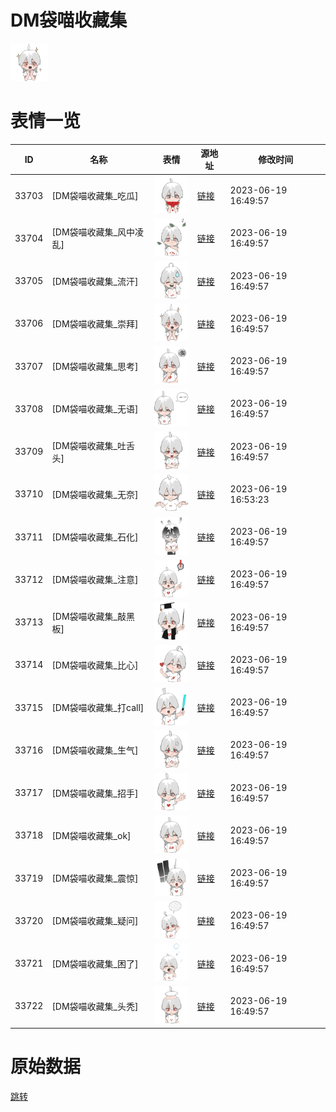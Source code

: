 # DM袋喵收藏集

<img src="./cover.png" height="60" alt="cover" />

# 表情一览

|ID|名称|表情|源地址|修改时间|
|----|----|----|----|----|
|33703|[DM袋喵收藏集_吃瓜]|<img src="./pic/033703_%5BDM袋喵收藏集_吃瓜%5D.png" height="60" alt="吃瓜"/>|[链接](https://i0.hdslb.com/bfs/garb/item/7c0f496e399e726ae22722accf35f0051acfceec.png)|2023-06-19 16:49:57|
|33704|[DM袋喵收藏集_风中凌乱]|<img src="./pic/033704_%5BDM袋喵收藏集_风中凌乱%5D.png" height="60" alt="风中凌乱"/>|[链接](https://i0.hdslb.com/bfs/garb/item/0ccc3d2d2d26754dd14c589cfcca190514418772.png)|2023-06-19 16:49:57|
|33705|[DM袋喵收藏集_流汗]|<img src="./pic/033705_%5BDM袋喵收藏集_流汗%5D.png" height="60" alt="流汗"/>|[链接](https://i0.hdslb.com/bfs/garb/item/e96e838ac684bd27f77366a15ecc5e3ed7b23c33.png)|2023-06-19 16:49:57|
|33706|[DM袋喵收藏集_崇拜]|<img src="./pic/033706_%5BDM袋喵收藏集_崇拜%5D.png" height="60" alt="崇拜"/>|[链接](https://i0.hdslb.com/bfs/garb/item/05407ea61c9b617b36eb1b5026e7748e3108486c.png)|2023-06-19 16:49:57|
|33707|[DM袋喵收藏集_思考]|<img src="./pic/033707_%5BDM袋喵收藏集_思考%5D.png" height="60" alt="思考"/>|[链接](https://i0.hdslb.com/bfs/garb/item/77a8e75815f8694e0e54e7d5d7867d3a0f488508.png)|2023-06-19 16:49:57|
|33708|[DM袋喵收藏集_无语]|<img src="./pic/033708_%5BDM袋喵收藏集_无语%5D.png" height="60" alt="无语"/>|[链接](https://i0.hdslb.com/bfs/garb/item/1df78de3a3094bdbcb1c2fd16f458b240f38a385.png)|2023-06-19 16:49:57|
|33709|[DM袋喵收藏集_吐舌头]|<img src="./pic/033709_%5BDM袋喵收藏集_吐舌头%5D.png" height="60" alt="吐舌头"/>|[链接](https://i0.hdslb.com/bfs/garb/item/531862a2b5cff955dc071d1bcfa6192a0e8ef529.png)|2023-06-19 16:49:57|
|33710|[DM袋喵收藏集_无奈]|<img src="./pic/033710_%5BDM袋喵收藏集_无奈%5D.png" height="60" alt="无奈"/>|[链接](https://i0.hdslb.com/bfs/emote/03527f41f62b9c7fac68c6b821e30423bbf8e017.png)|2023-06-19 16:53:23|
|33711|[DM袋喵收藏集_石化]|<img src="./pic/033711_%5BDM袋喵收藏集_石化%5D.png" height="60" alt="石化"/>|[链接](https://i0.hdslb.com/bfs/garb/item/ac36ccd85618f3bd68a1c0135e7edbde5de68f66.png)|2023-06-19 16:49:57|
|33712|[DM袋喵收藏集_注意]|<img src="./pic/033712_%5BDM袋喵收藏集_注意%5D.png" height="60" alt="注意"/>|[链接](https://i0.hdslb.com/bfs/garb/item/3f17cd04f82b2db25cfab0f4f88cdf01a0350251.png)|2023-06-19 16:49:57|
|33713|[DM袋喵收藏集_敲黑板]|<img src="./pic/033713_%5BDM袋喵收藏集_敲黑板%5D.png" height="60" alt="敲黑板"/>|[链接](https://i0.hdslb.com/bfs/garb/item/aa3329b867d294b42d0fb716ba8f3b4ba44f1c11.png)|2023-06-19 16:49:57|
|33714|[DM袋喵收藏集_比心]|<img src="./pic/033714_%5BDM袋喵收藏集_比心%5D.png" height="60" alt="比心"/>|[链接](https://i0.hdslb.com/bfs/garb/item/946d101ca9e0c607d381a9bb322075f20522509a.png)|2023-06-19 16:49:57|
|33715|[DM袋喵收藏集_打call]|<img src="./pic/033715_%5BDM袋喵收藏集_打call%5D.png" height="60" alt="打call"/>|[链接](https://i0.hdslb.com/bfs/garb/item/b3cd1ac175eacd3b1e5a385e0bb852e5a437b1b4.png)|2023-06-19 16:49:57|
|33716|[DM袋喵收藏集_生气]|<img src="./pic/033716_%5BDM袋喵收藏集_生气%5D.png" height="60" alt="生气"/>|[链接](https://i0.hdslb.com/bfs/garb/item/566d10a59fe38210d5428c5c6451928071405eb8.png)|2023-06-19 16:49:57|
|33717|[DM袋喵收藏集_招手]|<img src="./pic/033717_%5BDM袋喵收藏集_招手%5D.png" height="60" alt="招手"/>|[链接](https://i0.hdslb.com/bfs/garb/item/39889e671ef06391674bb36f61836b015be5b1f9.png)|2023-06-19 16:49:57|
|33718|[DM袋喵收藏集_ok]|<img src="./pic/033718_%5BDM袋喵收藏集_ok%5D.png" height="60" alt="ok"/>|[链接](https://i0.hdslb.com/bfs/garb/item/a5c628116e89723d082d34242d7c5c8f515ae5fe.png)|2023-06-19 16:49:57|
|33719|[DM袋喵收藏集_震惊]|<img src="./pic/033719_%5BDM袋喵收藏集_震惊%5D.png" height="60" alt="震惊"/>|[链接](https://i0.hdslb.com/bfs/garb/item/9097be94cdfcd1cc322a60d7da7a56205d51bbc3.png)|2023-06-19 16:49:57|
|33720|[DM袋喵收藏集_疑问]|<img src="./pic/033720_%5BDM袋喵收藏集_疑问%5D.png" height="60" alt="疑问"/>|[链接](https://i0.hdslb.com/bfs/garb/item/05cabeeb043ff1cade0af0ad06eb0daec7a8411a.png)|2023-06-19 16:49:57|
|33721|[DM袋喵收藏集_困了]|<img src="./pic/033721_%5BDM袋喵收藏集_困了%5D.png" height="60" alt="困了"/>|[链接](https://i0.hdslb.com/bfs/garb/item/e970baa4b59b2cc259a8123e6de4f4234ec96cc5.png)|2023-06-19 16:49:57|
|33722|[DM袋喵收藏集_头秃]|<img src="./pic/033722_%5BDM袋喵收藏集_头秃%5D.png" height="60" alt="头秃"/>|[链接](https://i0.hdslb.com/bfs/garb/item/e37f33e719051875da0600ec9d8019e81a632bbd.png)|2023-06-19 16:49:57|

# 原始数据

[跳转](./raw.json)

